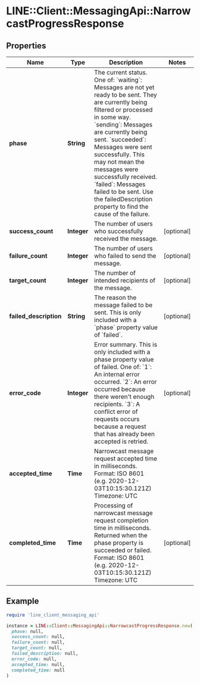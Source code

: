 # LINE::Client::MessagingApi::NarrowcastProgressResponse

## Properties

| Name | Type | Description | Notes |
| ---- | ---- | ----------- | ----- |
| **phase** | **String** | The current status. One of:  &#x60;waiting&#x60;: Messages are not yet ready to be sent. They are currently being filtered or processed in some way. &#x60;sending&#x60;: Messages are currently being sent. &#x60;succeeded&#x60;: Messages were sent successfully. This may not mean the messages were successfully received. &#x60;failed&#x60;: Messages failed to be sent. Use the failedDescription property to find the cause of the failure.  |  |
| **success_count** | **Integer** | The number of users who successfully received the message. | [optional] |
| **failure_count** | **Integer** | The number of users who failed to send the message. | [optional] |
| **target_count** | **Integer** | The number of intended recipients of the message. | [optional] |
| **failed_description** | **String** | The reason the message failed to be sent. This is only included with a &#x60;phase&#x60; property value of &#x60;failed&#x60;. | [optional] |
| **error_code** | **Integer** | Error summary. This is only included with a phase property value of failed. One of:  &#x60;1&#x60;: An internal error occurred. &#x60;2&#x60;: An error occurred because there weren&#39;t enough recipients. &#x60;3&#x60;: A conflict error of requests occurs because a request that has already been accepted is retried.  | [optional] |
| **accepted_time** | **Time** | Narrowcast message request accepted time in milliseconds.  Format: ISO 8601 (e.g. 2020-12-03T10:15:30.121Z) Timezone: UTC  |  |
| **completed_time** | **Time** | Processing of narrowcast message request completion time in milliseconds. Returned when the phase property is succeeded or failed.  Format: ISO 8601 (e.g. 2020-12-03T10:15:30.121Z) Timezone: UTC  | [optional] |

## Example

```ruby
require 'line_client_messaging_api'

instance = LINE::Client::MessagingApi::NarrowcastProgressResponse.new(
  phase: null,
  success_count: null,
  failure_count: null,
  target_count: null,
  failed_description: null,
  error_code: null,
  accepted_time: null,
  completed_time: null
)
```

